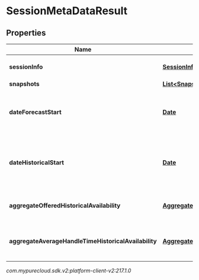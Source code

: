 # SessionMetaDataResult


## Properties

| Name | Type | Description | Notes |
| ------------ | ------------- | ------------- | ------------- |
| **sessionInfo** | [**SessionInfo**](SessionInfo) | Information about the continuous forecast session |  [optional] |
| **snapshots** | [**List&lt;Snapshots&gt;**](Snapshots) | Captured snapshots |  [optional] |
| **dateForecastStart** | [**Date**](Date) | Start date of the forecast. Date time is represented as an ISO-8601 string. For example: yyyy-MM-ddTHH:mm:ss[.mmm]Z |  [optional] |
| **dateHistoricalStart** | [**Date**](Date) | Start date of the oldest available historical week. Date time is represented as an ISO-8601 string. For example: yyyy-MM-ddTHH:mm:ss[.mmm]Z |  [optional] |
| **aggregateOfferedHistoricalAvailability** | [**AggregateHistoricalAvailability**](AggregateHistoricalAvailability) | Total historical availability for offered metric across all planning groups |  [optional] |
| **aggregateAverageHandleTimeHistoricalAvailability** | [**AggregateHistoricalAvailability**](AggregateHistoricalAvailability) | Total historical availability for average handle time metric across all planning groups |  [optional] |




_com.mypurecloud.sdk.v2:platform-client-v2:217.1.0_
